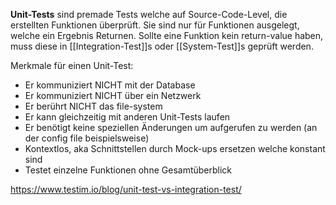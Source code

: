 **Unit-Tests** sind premade Tests welche auf Source-Code-Level, die erstellten Funktionen überprüft. Sie sind nur für Funktionen ausgelegt, welche ein Ergebnis Returnen. Sollte eine Funktion kein return-value haben, muss diese in [[Integration-Test]]s oder [[System-Test]]s geprüft werden.

Merkmale für einen Unit-Test:

-   Er kommuniziert NICHT mit der Database
-   Er kommuniziert NICHT über ein Netzwerk
-   Er berührt NICHT das file-system
-   Er kann gleichzeitig mit anderen Unit-Tests laufen
-   Er benötigt keine speziellen Änderungen um aufgerufen zu werden (an der config file beispielsweise)
- Kontextlos, aka Schnittstellen durch Mock-ups ersetzen welche konstant sind
- Testet einzelne Funktionen ohne Gesamtüberblick

https://www.testim.io/blog/unit-test-vs-integration-test/
